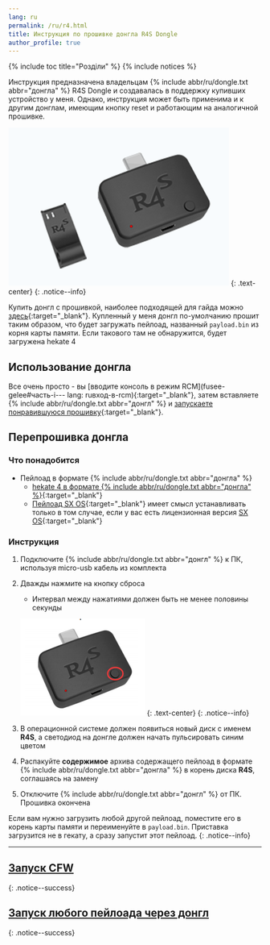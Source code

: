 ```yaml
---
lang: ru
permalink: /ru/r4.html
title: Инструкция по прошивке донгла R4S Dongle
author_profile: true
---
```


{% include toc title="Розділи" %}
{% include notices %}

Инструкция предназначена владельцам {% include abbr/ru/dongle.txt abbr="донгла" %} R4S Dongle и создавалась в поддержку купивших устройство у меня. Однако, инструкция может быть применима и к другим донглам, имеющим кнопку reset и работающим на аналогичной прошивке.

![](/assets/images/switch/dongle/r4dongle.png)
{: .text-center}
{: .notice--info}

Купить донгл с прошивкой, наиболее подходящей для гайда можно [здесь](https://tg.customfw.xyz){:target="_blank"}. Купленный у меня донгл по-умолчанию прошит таким образом, что будет загружать пейлоад, названный `payload.bin` из корня карты памяти. Если такового там не обнаружится, будет загружена hekate 4

## Использование донгла

Все очень просто - вы [вводите консоль в режим RCM](fusee-gelee#часть-i---
lang: ruвход-в-rcm){:target="_blank"}, затем вставляете {% include abbr/ru/dongle.txt abbr="донгл" %} и [запускаете понравившуюся прошивку](/ru/cfw){:target="_blank"}. 

## Перепрошивка донгла

### Что понадобится 

* Пейлоад в формате {% include abbr/ru/dongle.txt abbr="донгла" %}
	* [hekate 4 в формате {% include abbr/ru/dongle.txt abbr="донгла" %}](/files/r4s.zip){:target="_blank"}
	* [Пейлоад SX OS](/files/sxos.zip){:target="_blank"} имеет смысл устанавливать только в том случае, если у вас есть лицензионная версия [SX OS](/ru/cfw#sx-os){:target="_blank"}

### Инструкция

1. Подключите {% include abbr/ru/dongle.txt abbr="донгл" %} к ПК, используя micro-usb кабель из комплекта 
1. Дважды нажмите на кнопку сброса
	* Интервал между нажатиями должен быть не менее половины секунды
	
	![](/assets/images/switch/dongle/r4dongle_button.png)
	{: .text-center}
	{: .notice--info}

1. В операционной системе должен появиться новый диск с именем **R4S**, а светодиод на донгле должен начать пульсировать синим цветом
1. Распакуйте **содержимое** архива содержащего пейлоад в формате {% include abbr/ru/dongle.txt abbr="донгла" %} в корень диска **R4S**, соглашаясь на замену 
1. Отключите {% include abbr/ru/dongle.txt abbr="донгл" %} от ПК. Прошивка окончена 

Если вам нужно загрузить любой другой пейлоад, поместите его в корень карты памяти и переименуйте в `payload.bin`. Приставка загрузится не в гекату, а сразу запустит этот пейлоад.
{: .notice--info}

___

## [Запуск CFW](/ru/cfw)
{: .notice--success}

## [Запуск любого пейлоада через донгл](/ru/fusee-gelee#%D0%B7%D0%B0%D0%BF%D1%83%D1%81%D0%BA-%D1%87%D0%B5%D1%80%D0%B5%D0%B7-%D0%B4%D0%BE%D0%BD%D0%B3%D0%BB)
{: .notice--success}
